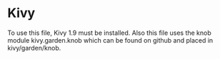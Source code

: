 # Kivy

To use this file, Kivy 1.9 must be installed. Also this file uses the knob module kivy.garden.knob which can be found on github and placed in kivy/garden/knob.
